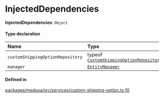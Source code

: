 # InjectedDependencies

 **InjectedDependencies**: `Object`

#### Type declaration

| Name | Type |
| :------ | :------ |
| `customShippingOptionRepository` | typeof [`CustomShippingOptionRepository`](../index.md#customshippingoptionrepository) |
| `manager` | [`EntityManager`](../classes/EntityManager.md) |

#### Defined in

[packages/medusa/src/services/custom-shipping-option.ts:10](https://github.com/medusajs/medusa/blob/3d9f5ae63/packages/medusa/src/services/custom-shipping-option.ts#L10)
